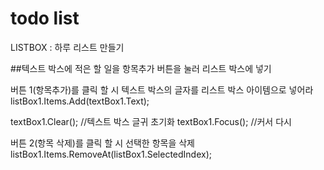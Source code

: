 ﻿# todo list
LISTBOX : 하루 리스트 만들기

##텍스트 박스에 적은 할 일을 항목추가 버튼을 눌러 리스트 박스에 넣기

버튼 1(항목추가)를 클릭 할 시 텍스트 박스의 글자를 리스트 박스 아이템으로 넣어라
listBox1.Items.Add(textBox1.Text);

textBox1.Clear(); //텍스트 박스 글귀 초기화
textBox1.Focus(); //커서 다시

버튼 2(항목 삭제)를 클릭 할 시 선택한 항목을 삭제
listBox1.Items.RemoveAt(listBox1.SelectedIndex);